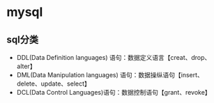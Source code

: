 # mysql

## sql分类

+ DDL(Data Definition languages) 语句：数据定义语言【creat、drop、alter】
+ DML(Data Manipulation languages) 语句：数据操纵语句【insert、delete、update、select】
+ DCL(Data Control Languages)语句：数据控制语句【grant、revoke】

